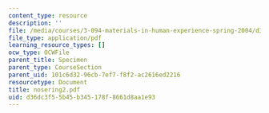 ```yaml
---
content_type: resource
description: ''
file: /media/courses/3-094-materials-in-human-experience-spring-2004/d36dc3f55b45b345178f8661d8aa1e93_nosering2.pdf
file_type: application/pdf
learning_resource_types: []
ocw_type: OCWFile
parent_title: Specimen
parent_type: CourseSection
parent_uid: 101c6d32-96cb-7ef7-f8f2-ac2616ed2216
resourcetype: Document
title: nosering2.pdf
uid: d36dc3f5-5b45-b345-178f-8661d8aa1e93
---
```

